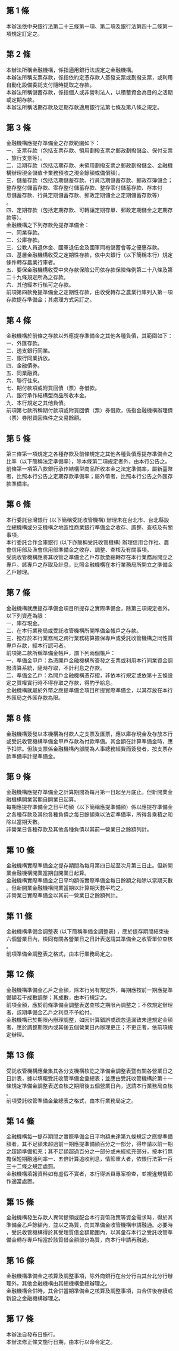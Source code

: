 第 1 條
-------
本辦法依中央銀行法第二十三條第一項、第二項及銀行法第四十二條第一  
項規定訂定之。

第 2 條
-------
本辦法所稱金融機構，係指適用銀行法規定之金融機構。                
本辦法所稱支票存款，係指依約定憑存款人簽發支票或劃撥支票，或利用  
自動化設備委託支付隨時提取之存款。                                
本辦法所稱儲蓄存款，係指個人或非營利法人，以積蓄資金為目的之活期  
或定期存款。                                                      
本辦法所稱活期存款及定期存款適用銀行法第七條及第八條之規定。

第 3 條
-------
金融機構應提存準備金之存款範圍如下：  
一、支票存款（包括支票存款、領用劃撥支票之郵政劃撥儲金、保付支票  
    、旅行支票等）。  
二、活期存款（包括活期存款、未領用劃撥支票之郵政劃撥儲金、金融機  
    構辦理現金儲值卡業務預收之現金餘額或備償額）。  
三、儲蓄存款（包括活期儲蓄存款、行員活期儲蓄存款、郵政存簿儲金；  
    整存整付儲蓄存款、零存整付儲蓄存款、整存零付儲蓄存款、存本付  
    息儲蓄存款、行員定期儲蓄存款、郵政定期儲金之定期儲蓄存款等）  
    。  
四、定期存款（包括定期存款、可轉讓定期存單、郵政定期儲金之定期存  
    款等）。  
金融機構之下列存款免提存準備金：  
一、同業存款。  
二、公庫存款。  
三、公教人員退休金、國軍退伍金及國軍同袍儲蓄會等之優惠存款。  
四、基層金融機構收受之定期性存款，依中央銀行（以下簡稱本行）規定  
    條件轉存農業行庫者。  
五、要保金融機構收受中央存款保險公司依存款保險條例第二十八條及第  
    二十九條規定所為之存款。  
六、其他經本行核可之存款。  
前項第四款免提準備金之定期性存款，由收受轉存之農業行庫列入第一項  
存款提存準備金；其處理方式另訂之。

第 4 條
-------
金融機構於前條之存款以外應提存準備金之其他各種負債，其範圍如下：  
一、外匯存款。  
二、透支銀行同業。  
三、銀行同業拆放。  
四、金融債券。  
五、同業融資。  
六、聯行往來。  
七、期付款項或附買回債（票）券借款。  
八、銀行承作結構型商品所收本金。  
九、本行規定之其他負債。  
前項第七款所稱期付款項或附買回債（票）券借款，係指金融機構辦理債  
（票）券附買回條件之交易餘額。

第 5 條
-------
第三條第一項規定之各種存款及前條規定之其他各種負債應提存準備金之  
比率（以下簡稱法定準備率），除本條第二項規定者外，由本行公告之。  
前條第一項第八款銀行承作結構型商品所收本金之法定準備率，屬新臺幣  
者，比照本行公告之定期存款準備率；屬外幣者，比照本行公告之外匯存  
款準備率。

第 6 條
-------
本行委託台灣銀行 (以下簡稱受託收管機構) 辦理未在台北市、台北縣設  
立總機構或分支機構之地區性商業銀行準備金之收存、調整、查核及有關  
事項。                                                            
本行委託合作金庫銀行 (以下亦簡稱受託收管機構) 辦理信用合作社、農  
會信用部及漁會信用部準備金之收存、調整、查核及有關事項。          
受託收管機構應將其收管之準備金乙戶存款彙總轉存在本行業務局開立之  
專戶。該專戶之存取及計息，比照金融機構在本行業務局所開立之準備金  
乙戶辦理。

第 7 條
-------
金融機構就應提存準備金項目所提存之實際準備金，除第三項規定者外，  
以下列資產為限：  
一、庫存現金。  
二、在本行業務局或受託收管機構所開準備金帳戶之存款。  
三、撥存於本行業務局之跨行業務結算擔保專戶或受託收管機構之同性質  
    專戶存款，經本行認可者。  
前項第二款所稱準備金帳戶，謂下列兩個帳戶：  
一、準備金甲戶：為憑開戶金融機構所簽發之支票或利用本行同業資金調  
    撥清算系統，隨時存取，不計利息之存款。  
二、準備金乙戶：為開戶金融機構憑存摺，非依本行規定或依第十五條設  
    定之質權實行時不得存取之存款，得酌予給息。  
金融機構就屬於外幣之應提準備金項目所提實際準備金，以其存放在本行  
外匯局之外匯存款為限。

第 8 條
-------
金融機構簽發以本機構為付款人之支票及匯票，應以庫存現金及存放本行  
或受託收管機構準備金甲戶存款為付款準備。其金額在計算準備金時，應  
予扣除。但該支票係金融機構內部間為人事總務經費而簽發者，按支票存  
款準備率計提準備金。

第 9 條
-------
金融機構應提存準備金之計算期間為每月第一日起至月底止。但新開業金  
融機構開業當期自開業日起算。  
每期應提存準備金之日平均額（以下簡稱應提準備額）係以應提存準備金  
之各種存款及其他各種負債之每日餘額乘以法定準備率，所得各乘積之和  
除以當期天數。  
非營業日各種存款及其他各種負債以其前一營業日之餘額列計。

第 10 條
--------
金融機構實際準備金之提存期間為每月第四日起至次月第三日止。但新開  
業金融機構開業當期自開業日起算。  
金融機構實際準備金之日平均額係實際準備金每日餘額之和除以當期天數  
。但新開業金融機構開業當期以計算期天數平均之。  
非營業日實際準備金以其前一營業日之餘額列計。

第 11 條
--------
金融機構準備金調整表 (以下簡稱準備金調整表) ，應於提存期間結束後  
六個營業日內，檢同有關各營業日之日計表送請其準備金之收管單位查核  
。  
前項準備金調整表之格式，由本行業務局定之。

第 12 條
--------
金融機構準備金乙戶之金額，除本行另有規定外，每期應按前一期應提準  
備額若干成數調整；其成數，由本行規定之。  
前項金額，應於前條準備金調整表送查核之期限內調整之；不依規定辦理  
者，該期準備金乙戶之利息不予給付。  
金融機構已於期限內辦理調整，如因計算錯誤或疏忽遺漏致未達規定金額  
者，應於調整期限內或其後五個營業日內辦理更正；不更正者，依前項規  
定辦理。

第 13 條
--------
受託收管機構應彙集其各分支機構核訖之準備金調整表暨有關各營業日之  
日計表，據以填報受託收管準備金彙總表；並應由受託收管機構於第十一  
條規定準備金調整表送查核之期限後五個營業日內，送請本行業務局查核  
。  
前項受託收管準備金彙總表之格式，由本行業務局定之。

第 14 條
--------
金融機構每一提存期間之實際準備金日平均額未達第九條規定之應提準備  
額者，其不足額未超過前一期應提準備額百分之一部分，得申請以前一期  
之超額準備抵充；其不足額超過百分之一部分或未經抵充部分，按本行無  
擔保短期融通利率一．五倍計算追收利息，情節重大者，依銀行法第一百  
三十二條之規定處罰。  
金融機構填報資料如有虛假不實者，本行得派員專案檢查，並視違規情節  
作適當處置。

第 15 條
--------
金融機構發生存款人異常提領或配合本行貨幣政策等資金需求時，得於其  
準備金乙戶餘額內，並以之為質，向其準備金收管機構申請融通。必要時  
，受託收管機構得於其受理質借金額範圍內，以其彙存本行之受託收管準  
備金轉存專戶相當於該質借金額部分為質，向本行申請再融通。

第 16 條
--------
金融機構準備金之核算及調整事項，除外商銀行在台分行由其台北分行辦  
理外，其他金融機構由其總機構彙總辦理之。  
金融機構合併時，其合併當期準備金之核算及調整事項，由合併後存續或  
新設之金融機構辦理之。

第 17 條
--------
本辦法自發布日施行。  
本辦法修正條文施行日期，由本行以命令定之。

